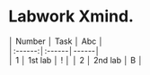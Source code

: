 # Labwork Xmind.

│	Number │ Task │  Abc │	
│:------:│:------│------│	
│ 1 │	1st lab │ ! │
│	2 │	2nd lab │	B │	
